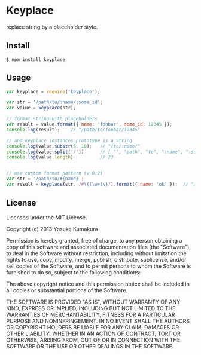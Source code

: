 Keyplace
===========

replace string by a placeholder style.


Install
-----

    $ npm install keyplace



Usage
-----

```javascript
var keyplace = require('keyplace');

var str = '/path/to/:name/:some_id';
var value = keyplace(str);

// format string with placeholders
var result = value.format({ name: 'foobar', some_id: 12345 });
console.log(result);    // "/path/to/foobar/12345"

// and keyplace instances prototype is a String
console.log(value.substr(5, 10);   // "/to/:name/"
console.log(value.split('/'))      // [ "", "path", "to", ":name", ":some_id" ]
console.log(value.length)          // 23


// use custom format pattern (v 0.2)
var str = '/path/to/#{name}';
var result = keyplace(str, /#\{(\w+)\}/).format({ name: 'ok' });  // "/path/to/ok"
```



License
--------

Licensed under the MIT License.

Copyright (c) 2013 Yosuke Kumakura

Permission is hereby granted, free of charge, to any person
obtaining a copy of this software and associated documentation
files (the "Software"), to deal in the Software without
restriction, including without limitation the rights to use,
copy, modify, merge, publish, distribute, sublicense, and/or sell
copies of the Software, and to permit persons to whom the
Software is furnished to do so, subject to the following
conditions:

The above copyright notice and this permission notice shall be
included in all copies or substantial portions of the Software.

THE SOFTWARE IS PROVIDED "AS IS", WITHOUT WARRANTY OF ANY KIND,
EXPRESS OR IMPLIED, INCLUDING BUT NOT LIMITED TO THE WARRANTIES
OF MERCHANTABILITY, FITNESS FOR A PARTICULAR PURPOSE AND
NONINFRINGEMENT. IN NO EVENT SHALL THE AUTHORS OR COPYRIGHT
HOLDERS BE LIABLE FOR ANY CLAIM, DAMAGES OR OTHER LIABILITY,
WHETHER IN AN ACTION OF CONTRACT, TORT OR OTHERWISE, ARISING
FROM, OUT OF OR IN CONNECTION WITH THE SOFTWARE OR THE USE OR
OTHER DEALINGS IN THE SOFTWARE.